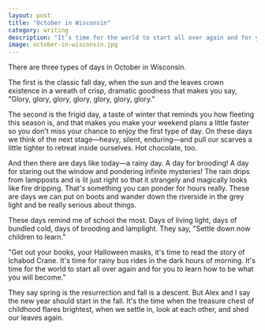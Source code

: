 ```yaml
---
layout: post
title: "October in Wisconsin"
category: writing
description: "It’s time for the world to start all over again and for you to learn how to be what you will become."
image: october-in-wisconsin.jpg
---
```


There are three types of days in October in Wisconsin.

The first is the classic fall day, when the sun and the leaves crown existence in a wreath of crisp, dramatic goodness that makes you say, "Glory, glory, glory, glory, glory, glory, glory."

<p data-pullquote="It’s time for the world to start all over again and for you to learn how to be what you will become."></p>

The second is the frigid day, a taste of winter that reminds you how fleeting this season is, and that makes you make your weekend plans a little faster so you don't miss your chance to enjoy the first type of day. On these days we think of the next stage—heavy, silent, enduring—and pull our scarves a little tighter to retreat inside ourselves. Hot chocolate, too.

And then there are days like today—a rainy day. A day for brooding! A day for staring out the window and pondering infinite mysteries! The rain drips from lampposts and is lit just right so that it strangely and magically looks like fire dripping. That's something you can ponder for hours really. These are days we can put on boots and wander down the riverside in the grey light and be really serious about things.

These days remind me of school the most. Days of living light, days of bundled cold, days of brooding and lamplight. They say, "Settle down now children to learn."

"Get out your books, your Halloween masks, it's time to read the story of Ichabod Crane. It's time for rainy bus rides in the dark hours of morning. It's time for the world to start all over again and for you to learn how to be what you will become."

They say spring is the resurrection and fall is a descent. But Alex and I say the new year should start in the fall. It's the time when the treasure chest of childhood flares brightest, when we settle in, look at each other, and shed our leaves again.

